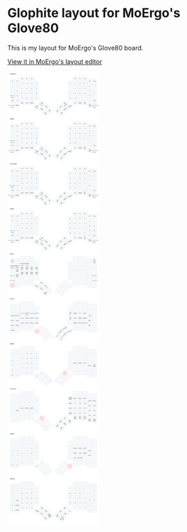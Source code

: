 # Glophite layout for MoErgo's Glove80

This is my layout for MoErgo's Glove80 board.

[View it in MoErgo's layout editor](https://my.glove80.com/#/layout/user/e56dddd7-4944-47b0-9c7d-87d07317c3d9)

![Layout SVG](glophite.svg)
